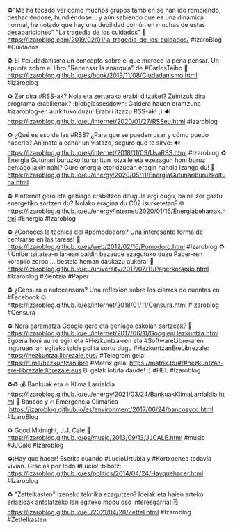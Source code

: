 ♻️"Me ha tocado ver como muchos grupos también se han ido rompiendo, deshaciéndose, hundiéndose… y aún sabiendo que es una dinámica normal, he notado que hay una debilidad común en muchas de estas desapariciones"
"La tragedia de los cuidados"
🤒 https://izaroblog.com/2019/02/01/la-tragedia-de-los-cuidados/
#IzaroBlog #Cuidados 

♻️ El #ciudadanismo un concepto sobre el que merece la pena pensar. 
Un apunte sobre el libro "Repensar la anarquía" de #CarlosTaibo
👥 https://izaroblog.github.io/es/book/2019/11/08/Ciudadanismo.html
#Izaroblog


♻️ Zer dira #RSS-ak? Nola eta zertarako erabil ditzaket? Zeintzuk dira programa erabilienak? :blobglassesdown: Galdera hauen erantzuna #izaroblog-en aurkituko duzu!
Erabili itzazu RSS-ak! ;) 
🔊  https://izaroblog.github.io/eu/internet/2020/01/27/RSSeu.html
#Izaroblog

♻️ ¿Qué es eso de las #RSS? ¿Para que se pueden usar y cómo puedo hacerlo? 
Anímate a echar un vistazo, seguro que te sirve:
🔊  https://izaroblog.github.io/es/internet/2018/11/09/UsaRSS.html
#Izaroblog
♻️ Energia Gutunari buruzko Ituna; itun lotzaile eta ezezagun honi buruz gehiago jakin nahi? Gure energia etorkizuean eragin handia izango du! 
📜 https://izaroblog.github.io/eu/energy/2020/05/11/EnergiaGutunariburuzkoItuna.html

♻️ #Internet gero eta gehiago erabiltzen ditugula argi dugu, baina zer gastu energetiko sortzen du? Nolako eragina du C02 isurketetan? 
🌐 https://izaroblog.github.io/eu/energy/internet/2020/01/16/Energiabeharrak.html
#Energia #Izaroblog

♻️ ¿Conoces la técnica del #pomododoro? Una interesante forma de centrarse en las tareas! 
🍅 https://izaroblog.github.io/es/web/2012/02/16/Pomodoro.html
#Izaroblog
♻️ #Unibertsitatea-n lanean baldin bazaude ezagutuko duzu Paper-ren korapilo zoroa.... bestela heman daukazu aukera!
📄  https://izaroblog.github.io/eu/university/2017/07/11/Paperkorapilo.html
#Izaroblog #Zientzia #Paper

♻️ ¿Censura o autocensura? Una reflexión sobre los cierres de cuentas en #Facebook
🙄 https://izaroblog.github.io/es/internet/2018/01/11/Censura.html
#Izaroblog #Censura


♻️ Nora garamatza Google gero eta gehiago eskolan sartzeak? 
👿 https://izaroblog.github.io/eu/internet/2017/06/11/GooglenHezkuntza.html
Egoera honi aurre egin eta #Hezkuntza-ren eta #SoftwareLibre-aren inguruan lan egiteko talde polita sortu dugu #HezkuntzanEreLibrezale: https://hezkuntza.librezale.eus/
#Telegram gela: https://t.me/hezkuntzanlibre
#Matrix gela: https://matrix.to/#/#hezkuntzan-ere-librezale:librezale.eus
Bi gelak lotuta daude! :)
#HEL #Izaroblog

♻️♻️
💰 Bankuak eta 🔥 Klima Larrialdia https://izaroblog.github.io/eu/energy/2021/03/24/BankuakKlimaLarrialdia.html
🏦 Bancos y 🔥 Emergencia Climática :https://izaroblog.github.io/es/environment/2017/06/24/bancosycc.html
#IzaroBlog

♻️ Good Midnight, J.J. Cale
🎸 https://izaroblog.github.io/es/music/2013/09/13/JJCALE.html
#music #JJCale #Izaroblog



♻️¡Hay que hacer! Escrito cuando #LucioUrtubia y #Kortxoenea todavía vivían. 
Gracias por todo #Lucio!
:bihotz: https://izaroblog.github.io/es/politics/2014/04/24/Hayquehacer.html
#Izaroblog

♻️ "Zettelkasten" izeneko teknika ezagutzen? Ideiak eta haien arteko erlazioak antolatzeko lan egiteko modu oso interesgarria!
🗒️ https://izaroblog.github.io/eu/2021/04/28/Zettel.html
#Izaroblog #Zettelkasten



